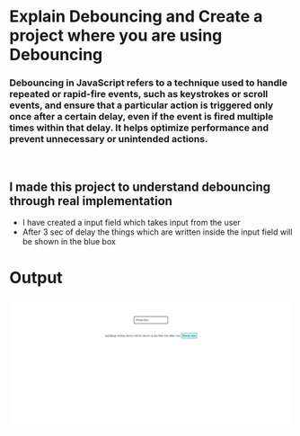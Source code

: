 # Explain Debouncing and Create a project where you are using Debouncing 

### Debouncing in JavaScript refers to a technique used to handle repeated or rapid-fire events, such as keystrokes or scroll events, and ensure that a particular action is triggered only once after a certain delay, even if the event is fired multiple times within that delay. It helps optimize performance and prevent unnecessary or unintended actions.
<br/>

## I made this project to understand debouncing through real implementation

- I have created a input field which takes input from the user
- After 3 sec of delay the things which are written inside the input field will be shown in the blue box

# Output
![Output](./ouput.png)
